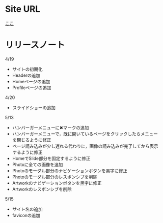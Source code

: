 # Site URL
[ここ](https://sasukenosite.vercel.app/)

# リリースノート
4/19
- サイトの初期化
- Headerの追加
- Homeページの追加
- Profileページの追加

4/20
- スライドショーの追加

5/13
- ハンバーガーメニューに✖マークの追加
- ハンバーガーメニューで，既に開いているページをクリックしたらメニューを閉じるように修正
- ページ読み込みが少し遅れる代わりに，画像の読み込みが完了してから表示するように修正
- HomeでSlide部分を固定するように修正
- Photoに全ての画像を追加
- Photoのモーダル部分のナビゲーションボタンを黒字に修正
- Photoのモーダル部分のレスポンシブを削除
- Artworkのナビゲーションボタンを黒字に修正
- Artworkのレスポンシブを削除

5/15
- サイト名の追加
- faviconの追加